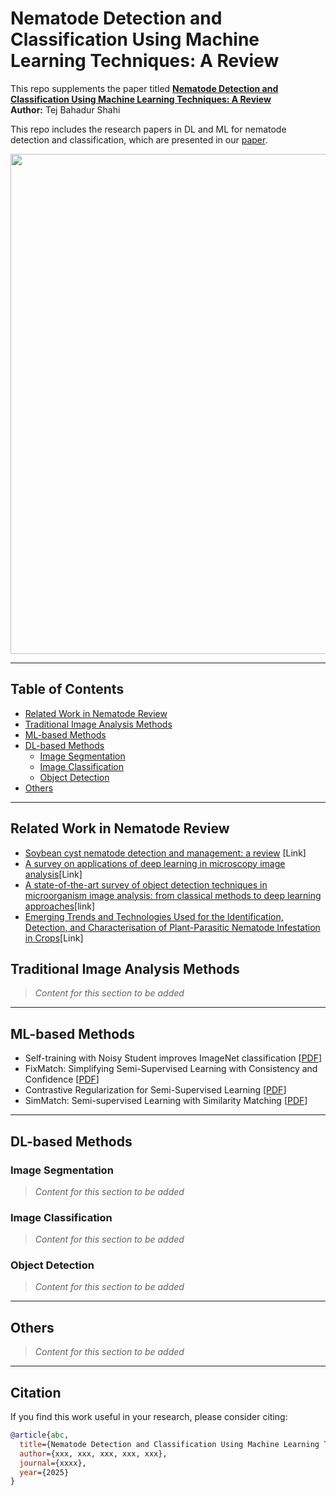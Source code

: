 # Nematode Detection and Classification Using Machine Learning Techniques: A Review

This repo supplements the paper titled **[Nematode Detection and Classification Using Machine Learning Techniques: A Review]()**  
**Author:** Tej Bahadur Shahi

This repo includes the research papers in DL and ML for nematode detection and classification, which are presented in our [paper]().

<p align="center">
<img src="Figure1.png" width="800">
</p>

---

## Table of Contents

  - [Related Work in Nematode Review](#related-work-in-nematode-review)  
  - [Traditional Image Analysis Methods](#traditional-image-analysis-methods)  
  - [ML-based Methods](#ml-based-methods)  
  - [DL-based Methods](#dl-based-methods)  
    - [Image Segmentation](#image-segmentation)  
    - [Image Classification](#image-classification)  
    - [Object Detection](#object-detection)  
  - [Others](#others)

---

## Related Work in Nematode Review

- [Soybean cyst nematode detection and management: a review](https://doi.org/10.1186/s13007-022-00933-8) [Link]
- [A survey on applications of deep learning in microscopy image analysis](https://doi.org/10.1016/j.compbiomed.2021.104523)[Link]
- [A state-of-the-art survey of object detection techniques in microorganism image analysis: from classical methods to deep learning approaches](https://doi.org/10.1007/s10462-022-10209-1)[link]
- [Emerging Trends and Technologies Used for the Identification, Detection, and Characterisation of Plant-Parasitic Nematode Infestation in Crops](https://doi.org/10.3390/plants13213041)[Link]


## Traditional Image Analysis Methods

> *Content for this section to be added*

---

## ML-based Methods

- Self-training with Noisy Student improves ImageNet classification [[PDF](https://arxiv.org/abs/1911.04252)]  
- FixMatch: Simplifying Semi-Supervised Learning with Consistency and Confidence [[PDF](https://arxiv.org/pdf/2001.07685v2)]  
- Contrastive Regularization for Semi-Supervised Learning [[PDF](https://arxiv.org/pdf/2201.06247v2)]  
- SimMatch: Semi-supervised Learning with Similarity Matching [[PDF](https://arxiv.org/pdf/2203.06915v2)]

---

## DL-based Methods

### Image Segmentation

> *Content for this section to be added*

### Image Classification

> *Content for this section to be added*

### Object Detection

> *Content for this section to be added*

---

## Others

> *Content for this section to be added*

---

## Citation

If you find this work useful in your research, please consider citing:

```bibtex
@article{abc,
  title={Nematode Detection and Classification Using Machine Learning Techniques: A Review},
  author={xxx, xxx, xxx, xxx, xxx},
  journal={xxxx},
  year={2025}
}
